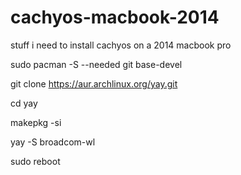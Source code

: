 # cachyos-macbook-2014
 stuff i need to install cachyos on a 2014 macbook pro

 sudo pacman -S --needed git base-devel
 
git clone https://aur.archlinux.org/yay.git

cd yay

makepkg -si

yay -S broadcom-wl

sudo reboot
